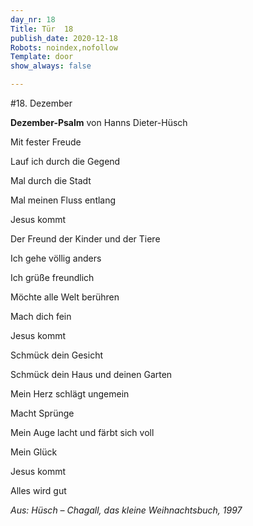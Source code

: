 ```yaml
---
day_nr: 18
Title: Tür  18
publish_date: 2020-12-18
Robots: noindex,nofollow
Template: door
show_always: false

---
```



#18. Dezember

**Dezember-Psalm** von Hanns Dieter-Hüsch

Mit fester Freude

Lauf ich durch die Gegend

Mal durch die Stadt

Mal meinen Fluss entlang

Jesus kommt

Der Freund der Kinder und der Tiere

Ich gehe völlig anders

Ich grüße freundlich

Möchte alle Welt berühren

Mach dich fein

Jesus kommt

Schmück dein Gesicht

Schmück dein Haus und deinen Garten

Mein Herz schlägt ungemein

Macht Sprünge

Mein Auge lacht und färbt sich voll

Mein Glück

Jesus kommt

Alles wird gut




*Aus: Hüsch – Chagall, das kleine Weihnachtsbuch, 1997*